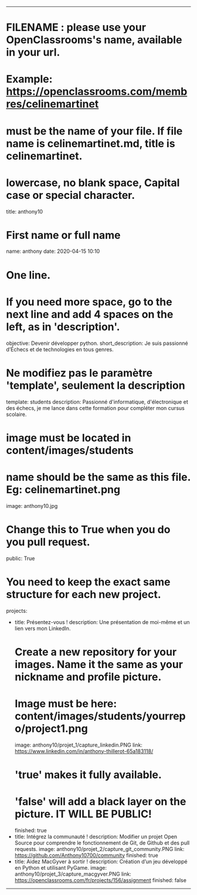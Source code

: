 ---

# FILENAME : please use your OpenClassrooms's name, available in your url.
# Example: https://openclassrooms.com/membres/celinemartinet
# must be the name of your file. If file name is celinemartinet.md, title is celinemartinet.
# lowercase, no blank space, Capital case or special character.
title: anthony10

# First name or full name
name: anthony
date: 2020-04-15 10:10

# One line.
# If you need more space, go to the next line and add 4 spaces on the left, as in 'description'.
objective: Devenir développer python.
short_description: Je suis passionné d’Échecs et de technologies en tous genres. 

# Ne modifiez pas le paramètre 'template', seulement la description
template: students
description:
    Passionné d'informatique, d'électronique et des échecs, je me lance dans cette formation pour compléter mon cursus scolaire.

# image must be located in content/images/students
# name should be the same as this file. Eg: celinemartinet.png
image: anthony10.jpg

# Change this to True when you do you pull request.
public: True

# You need to keep the exact same structure for each new project.
projects:
  - title: Présentez-vous !
    description: Une présentation de moi-même et un lien vers mon LinkedIn.
    # Create a new repository for your images. Name it the same as your nickname and profile picture.
    # Image must be here: content/images/students/yourrepo/project1.png
    image: anthony10/projet_1/capture_linkedin.PNG
    link: https://www.linkedin.com/in/anthony-thillerot-65a183118/
    # 'true' makes it fully available.
    # 'false' will add a black layer on the picture. IT WILL BE PUBLIC!
    finished: true
  - title: Intégrez la communauté !
    description: Modifier un projet Open Source pour comprendre le fonctionnement de Git, de Github et des pull requests. 
    image: anthony10/projet_2/capture_git_community.PNG
    link: https://github.com/Anthony10700/community
    finished: true
  - title: Aidez MacGyver à sortir !
    description: Création d’un jeu développé en Python et utilisant PyGame.
    image: anthony10/projet_3/capture_macgyver.PNG
    link: https://openclassrooms.com/fr/projects/156/assignment
    finished: false
---
